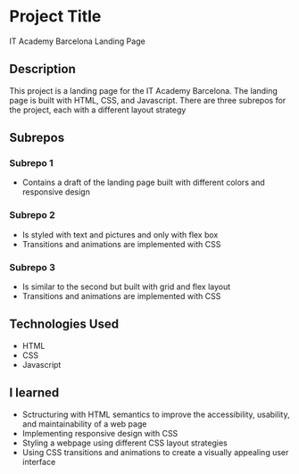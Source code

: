 # Project Title
IT Academy Barcelona Landing Page

## Description
This project is a landing page for the IT Academy Barcelona. The landing page is built with HTML, CSS, and Javascript. There are three subrepos for the project, each with a different layout strategy
## Subrepos
### Subrepo 1
- Contains a draft of the landing page built with different colors and responsive design
### Subrepo 2
- Is styled with text and pictures and only with flex box
- Transitions and animations are implemented with CSS
### Subrepo 3
- Is similar to the second but built with grid and flex layout
- Transitions and animations are implemented with CSS
## Technologies Used
- HTML
- CSS
- Javascript
## I learned
- Sctructuring with HTML semantics to improve the accessibility, usability, and maintainability of a web page
- Implementing responsive design with CSS
- Styling a webpage using different CSS layout strategies
- Using CSS transitions and animations to create a visually appealing user interface

